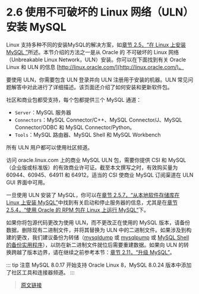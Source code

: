 # 2.6 使用不可破坏的 Linux 网络（ULN）安装 MySQL

Linux 支持多种不同的安装MySQL的解决方案，如[章节 2.5，“在 Linux 上安装 MySQL ”](/2/2.5/linux-installation.html)所述。本节介绍的方法之一是从 Oracle 的 不可破坏的 Linux 网络（Unbreakable Linux Network，ULN）安装。你可以在下面找到有关 Oracle Linux 和 ULN 的信息 [http://linux.oracle.com/](http://linux.oracle.com/)。

要使用 ULN，你需要包含 ULN 登录并向 ULN 注册用于安装的机器。ULN 常见问题解答中对此进行了详细描述。该页面还介绍了如何安装和更新软件包。

社区和商业包都受支持，每个包都提供三个 MySQL 通道：

- `Server`：MySQL 服务器
- `Connectors`：MySQL Connector/C++、MySQL Connector/J、MySQL Connector/ODBC 和 MySQL Connector/Python。
- `Tools`：MySQL 路由器、MySQL Shell 和 MySQL Workbench

所有 ULN 用户都可以使用社区频道。

访问 oracle.linux.com 上的商业 MySQL ULN 包，需要你提供 CSI 和 MySQL（企业版或标准版）的有效商业许可证。截至本文撰写之时，有效购买量为 60944、60945、64911 和 64912。适当的 CSI 使商业 MySQL 订阅渠道在 ULN GUI 界面中可用。

一旦使用 ULN 安装了 MySQL，你可以在[章节 2.5.7，“从本地软件存储库在 Linux 上安装 MySQL”](/2/2.5/2.5.7/linux-installation-native.html)中找到有关启动和停止服务器的信息，尤其是在[章节 2.5.4，“使用 Oracle 的 RPM 包在 Linux 上运行 MySQL”](/2/2.5/2.5.4/linux-installation-rpm.html)下。

如果你将包源代码更改为使用 ULN，而不更改正在使用的 MySQL 版本，请备份数据，删除现有二进制文件，并将其替换为 ULN 中的二进制文件。如果涉及到构建的更改，我们建议备份为转储（[mysqldump](/4/4.5/4.5.4/mysqldump) 或 [mysqlpump](/4/4.5/4.5.6/mysqlpump) 或 [MySQL Shell 的备份实用程序](/11/11.5/mysql-shell-utilities-dump-instance-schema)），以防在新二进制文件就位后需要重建数据。如果向 ULN 的转换跨越了版本边界，请在继续之前参考本节：[章节 2.11，“升级 MySQL”](/2/2.11/upgrading.html)。

::: tip 注意
MySQL 8.0.17 开始支持 Oracle Linux 8，MySQL 8.0.24 版本中添加了社区工具和连接器频道。
:::

> [原文链接](https://dev.mysql.com/doc/refman/8.0/en/uln-installation.html)
